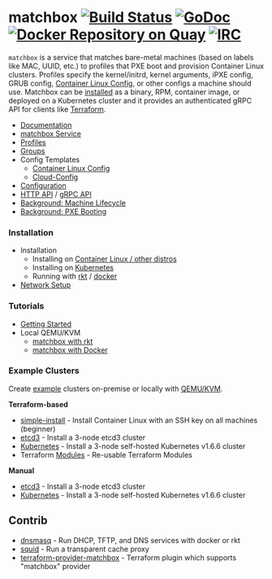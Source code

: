 # matchbox [![Build Status](https://travis-ci.org/coreos/matchbox.svg?branch=master)](https://travis-ci.org/coreos/matchbox) [![GoDoc](https://godoc.org/github.com/coreos/matchbox?status.png)](https://godoc.org/github.com/coreos/matchbox) [![Docker Repository on Quay](https://quay.io/repository/coreos/matchbox/status "Docker Repository on Quay")](https://quay.io/repository/coreos/matchbox) [![IRC](https://img.shields.io/badge/irc-%23coreos-449FD8.svg)](https://botbot.me/freenode/coreos)

`matchbox` is a service that matches bare-metal machines (based on labels like MAC, UUID, etc.) to profiles that PXE boot and provision Container Linux clusters. Profiles specify the kernel/initrd, kernel arguments, iPXE config, GRUB config, [Container Linux Config][cl-config], or other configs a machine should use. Matchbox can be [installed](Documentation/deployment.md) as a binary, RPM, container image, or deployed on a Kubernetes cluster and it provides an authenticated gRPC API for clients like [Terraform][terraform].

* [Documentation][docs]
* [matchbox Service](Documentation/matchbox.md)
* [Profiles](Documentation/matchbox.md#profiles)
* [Groups](Documentation/matchbox.md#groups)
* Config Templates
    * [Container Linux Config][cl-config]
    * [Cloud-Config][cloud-config]
* [Configuration](Documentation/config.md)
* [HTTP API](Documentation/api.md) / [gRPC API](https://godoc.org/github.com/coreos/matchbox/matchbox/client)
* [Background: Machine Lifecycle](Documentation/machine-lifecycle.md)
* [Background: PXE Booting](Documentation/network-booting.md)

### Installation

* Installation
    * Installing on [Container Linux / other distros](Documentation/deployment.md)
    * Installing on [Kubernetes](Documentation/deployment.md#kubernetes)
    * Running with [rkt](Documentation/deployment.md#rkt) / [docker](Documentation/deployment.md#docker)
* [Network Setup](Documentation/network-setup.md)

### Tutorials

* [Getting Started](Documentation/getting-started.md)
* Local QEMU/KVM
    * [matchbox with rkt](Documentation/getting-started-rkt.md)
    * [matchbox with Docker](Documentation/getting-started-docker.md)

### Example Clusters

Create [example](examples) clusters on-premise or locally with [QEMU/KVM](scripts/README.md#libvirt).

**Terraform-based**

* [simple-install](Documentation/getting-started.md) - Install Container Linux with an SSH key on all machines (beginner)
* [etcd3](examples/terraform/etcd3-install/README.md) - Install a 3-node etcd3 cluster
* [Kubernetes](examples/terraform/bootkube-install/README.md) - Install a 3-node self-hosted Kubernetes v1.6.6 cluster
* Terraform [Modules](examples/terraform/modules) - Re-usable Terraform Modules

**Manual**

* [etcd3](Documentation/getting-started-rkt.md) - Install a 3-node etcd3 cluster
* [Kubernetes](Documentation/bootkube.md) - Install a 3-node self-hosted Kubernetes v1.6.6 cluster

## Contrib

* [dnsmasq](contrib/dnsmasq/README.md) - Run DHCP, TFTP, and DNS services with docker or rkt
* [squid](contrib/squid/README.md) - Run a transparent cache proxy
* [terraform-provider-matchbox](https://github.com/coreos/terraform-provider-matchbox) - Terraform plugin which supports "matchbox" provider

[docs]: https://coreos.com/matchbox/docs/latest
[terraform]: https://github.com/coreos/terraform-provider-matchbox
[cl-config]: Documentation/container-linux-config.md
[cloud-config]: Documentation/cloud-config.md

